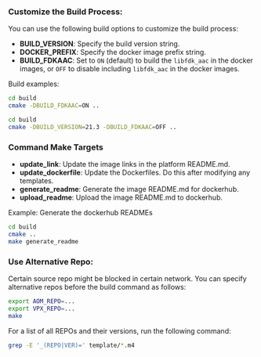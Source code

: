 
### Customize the Build Process:

You can use the following build options to customize the build process:
- **BUILD_VERSION**: Specify the build version string.  
- **DOCKER_PREFIX**: Specify the docker image prefix string.  
- **BUILD_FDKAAC**: Set to ```ON``` (default) to build the ```libfdk_aac``` in the docker images, or ```OFF``` to disable including ```libfdk_aac``` in the docker images.

Build examples:   

```bash
cd build
cmake -DBUILD_FDKAAC=ON ..
```

```bash
cd build
cmake -DBUILD_VERSION=21.3 -DBUILD_FDKAAC=OFF ..
```

### Command Make Targets

- **update_link**: Update the image links in the platform README.md.  
- **update_dockerfile**: Update the Dockerfiles. Do this after modifying any templates.  
- **generate_readme**: Generate the image README.md for dockerhub.   
- **upload_readme**: Upload the image README.md to dockerhub.  

Example: Generate the dockerhub READMEs  

```bash
cd build
cmake ..
make generate_readme
```

### Use Alternative Repo:

Certain source repo might be blocked in certain network. You can specify alternative repos before the build command as follows:

```bash
export AOM_REPO=...
export VPX_REPO=...
make
```

For a list of all REPOs and their versions, run the following command:

```bash
grep -E '_(REPO|VER)=' template/*.m4
```
